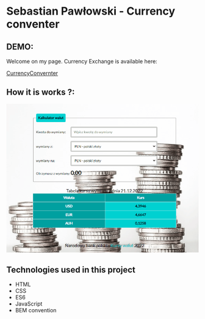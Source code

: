 # Sebastian Pawłowski - Currency conventer

## DEMO:

Welcome on my page. Currency Exchange is available here:

[CurrencyConvernter](https://zibo27.github.io/currency_conventer/)

## How it is works ?: 
![Kantor](https://github.com/zibo27/currency_conventer/blob/main/images/Animation.gif?raw=true)

## Technologies used in this project

- HTML
- CSS
- ES6
- JavaScript
- BEM convention